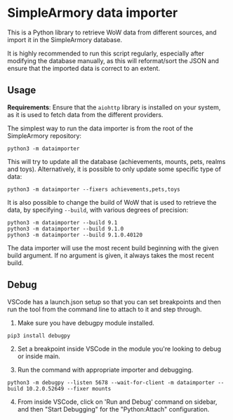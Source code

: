 # SimpleArmory data importer

This is a Python library to retrieve WoW data from different sources, and
import it in the SimpleArmory database.

It is highly recommended to run this script regularly, especially after
modifying the database manually, as this will reformat/sort the JSON and ensure
that the imported data is correct to an extent.


## Usage

**Requirements**: Ensure that the `aiohttp` library is installed on your
system, as it is used to fetch data from the different providers.

The simplest way to run the data importer is from the root of the SimpleArmory
repository:

    python3 -m dataimporter

This will try to update all the database (achievements, mounts, pets, realms
and toys). Alternatively, it is possible to only update some specific type of
data:

    python3 -m dataimporter --fixers achievements,pets,toys

It is also possible to change the build of WoW that is used to retrieve the
data, by specifying `--build`, with various degrees of precision:

    python3 -m dataimporter --build 9.1
    python3 -m dataimporter --build 9.1.0
    python3 -m dataimporter --build 9.1.0.40120

The data importer will use the most recent build beginning with the given
build argument. If no argument is given, it always takes the most recent build.

## Debug
VSCode has a launch.json setup so that you can set breakpoints and then run the tool from the command line to attach to it and step through.  

1) Make sure you have debugpy module installed.
```
pip3 install debugpy
```

2) Set a breakpoint inside VSCode in the module you're looking to debug or inside main.

3) Run the command with appropriate importer and debugging.
```
python3 -m debugpy --listen 5678 --wait-for-client -m dataimporter --build 10.2.0.52649 --fixer mounts
```

4) From inside VSCode, click on 'Run and Debug' command on sidebar, and then "Start Debugging" for the "Python:Attach" configuration.
